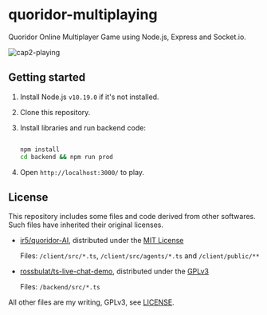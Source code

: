# quoridor-multiplaying

Quoridor Online Multiplayer Game using Node.js, Express and Socket.io.

![cap2-playing](https://user-images.githubusercontent.com/25865313/234790812-c472d87e-189a-4f6a-8685-d34ee5150509.gif)

## Getting started

1. Install Node.js `v10.19.0` if it's not installed.

1. Clone this repository.

1. Install libraries and run backend code:

   ```bash

   npm install
   cd backend && npm run prod

   ```

1. Open `http://localhost:3000/` to play.

## License

This repository includes some files and code derived from other softwares. Such files have inherited their original licenses.

- [ir5/quoridor-AI](https://github.com/ir5/quoridor-AI/), distributed under the [MIT License](https://github.com/ir5/quoridor-AI/blob/master/LICENSE)
  
  Files: ``/client/src/*.ts``, ``/client/src/agents/*.ts`` and ``/client/public/**``

- [rossbulat/ts-live-chat-demo](https://github.com/rossbulat/ts-live-chat-demo/tree/master), distributed under the [GPLv3](https://github.com/rossbulat/ts-live-chat-demo/blob/master/LICENSE)
  
  Files: ``/backend/src/*.ts``

All other files are my writing, GPLv3, see [LICENSE](LICENSE).

